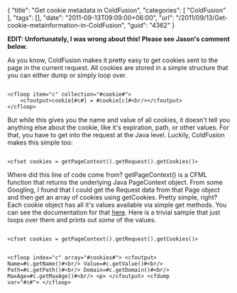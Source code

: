{
	"title": "Get cookie metadata in ColdFusion",
	"categories": [
		"ColdFusion"
	],
	"tags": [],
	"date": "2011-09-13T09:09:00+06:00",
	"url": "/2011/09/13/Get-cookie-metainformation-in-ColdFusion",
	"guid": "4362"
}

<b>EDIT: Unfortunately, I was wrong about this! Please see Jason's comment below.</b>

As you know, ColdFusion makes it pretty easy to get cookies sent to the page in the current request. All cookies are stored in a simple structure that you can either dump or simply loop over.
<!--more-->
<p>

<code>
&lt;cfloop item="c" collection="#cookie#"&gt;
	&lt;cfoutput&gt;cookie[#c#] = #cookie[c]#&lt;br/&gt;&lt;/cfoutput&gt;
&lt;/cfloop&gt;
</code>

<p>

But while this gives you the name and value of all cookies, it doesn't tell you anything else about the cookie, like it's expiration, path, or other values. For that, you have to get into the request at the Java level. Luckily, ColdFusion makes this simple too:

<p>

<code>
&lt;cfset cookies = getPageContext().getRequest().getCookies()&gt;
</code>

<p>

Where did this line of code come from? getPageContext() is a CFML function that returns the underlying Java PageContext object. From some Googling, I found that I could get the Request data from that Page object and then get an array of cookies using getCookies. Pretty simple, right? Each cookie object has all it's values available via simple get methods. You can see the documentation for that <a href="http://download.oracle.com/javaee/1.3/api/javax/servlet/http/Cookie.html">here</a>. Here is a trivial sample that just loops over them and prints out <i>some</i> of the values.

<p>

<code>
&lt;cfset cookies = getPageContext().getRequest().getCookies()&gt;

&lt;cfloop index="c" array="#cookies#"&gt;
	&lt;cfoutput&gt;
	Name=#c.getName()#&lt;br/&gt;
	Value=#c.getValue()#&lt;br/&gt;
	Path=#c.getPath()#&lt;br/&gt;
	Domain=#c.getDomain()#&lt;br/&gt;
	MaxAge=#c.getMaxAge()#&lt;br/&gt;
	&lt;p&gt;
	&lt;/cfoutput&gt;
	&lt;cfdump var="#c#"&gt;
&lt;/cfloop&gt;
</code>